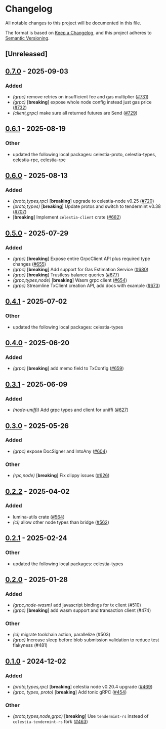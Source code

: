 # Changelog

All notable changes to this project will be documented in this file.

The format is based on [Keep a Changelog](https://keepachangelog.com/en/1.0.0/),
and this project adheres to [Semantic Versioning](https://semver.org/spec/v2.0.0.html).

## [Unreleased]

## [0.7.0](https://github.com/eigerco/lumina/compare/celestia-grpc-v0.6.1...celestia-grpc-v0.7.0) - 2025-09-03

### Added

- *(grpc)* remove retries on insufficient fee and gas multiplier ([#731](https://github.com/eigerco/lumina/pull/731))
- *(grpc)* [**breaking**] expose whole node config instead just gas price ([#732](https://github.com/eigerco/lumina/pull/732))
- *(client,grpc)* make sure all returned futures are Send ([#729](https://github.com/eigerco/lumina/pull/729))

## [0.6.1](https://github.com/eigerco/lumina/compare/celestia-grpc-v0.6.0...celestia-grpc-v0.6.1) - 2025-08-19

### Other

- updated the following local packages: celestia-proto, celestia-types, celestia-rpc, celestia-rpc

## [0.6.0](https://github.com/eigerco/lumina/compare/celestia-grpc-v0.5.0...celestia-grpc-v0.6.0) - 2025-08-13

### Added

- *(proto,types,rpc)* [**breaking**] upgrade to celestia-node v0.25 ([#720](https://github.com/eigerco/lumina/pull/720))
- *(proto,types)* [**breaking**] Update protos and switch to tendermint v0.38 ([#707](https://github.com/eigerco/lumina/pull/707))
- [**breaking**] Implement `celestia-client` crate ([#682](https://github.com/eigerco/lumina/pull/682))

## [0.5.0](https://github.com/eigerco/lumina/compare/celestia-grpc-v0.4.1...celestia-grpc-v0.5.0) - 2025-07-29

### Added

- *(grpc)* [**breaking**] Expose entire GrpcClient API plus required type changes  ([#655](https://github.com/eigerco/lumina/pull/655))
- *(grpc)* [**breaking**] Add support for Gas Estimation Service ([#680](https://github.com/eigerco/lumina/pull/680))
- *(grpc)* [**breaking**] Trustless balance queries ([#677](https://github.com/eigerco/lumina/pull/677))
- *(grpc,types,node)* [**breaking**] Wasm grpc client ([#654](https://github.com/eigerco/lumina/pull/654))
- *(grpc)* Streamline TxClient creation API, add docs with example ([#673](https://github.com/eigerco/lumina/pull/673))

## [0.4.1](https://github.com/eigerco/lumina/compare/celestia-grpc-v0.4.0...celestia-grpc-v0.4.1) - 2025-07-02

### Other

- updated the following local packages: celestia-types

## [0.4.0](https://github.com/eigerco/lumina/compare/celestia-grpc-v0.3.1...celestia-grpc-v0.4.0) - 2025-06-20

### Added

- *(grpc)* [**breaking**] add memo field to TxConfig ([#659](https://github.com/eigerco/lumina/pull/659))

## [0.3.1](https://github.com/eigerco/lumina/compare/celestia-grpc-v0.3.0...celestia-grpc-v0.3.1) - 2025-06-09

### Added

- *(node-uniffi)* Add grpc types and client for uniffi ([#627](https://github.com/eigerco/lumina/pull/627))

## [0.3.0](https://github.com/eigerco/lumina/compare/celestia-grpc-v0.2.2...celestia-grpc-v0.3.0) - 2025-05-26

### Added

- *(grpc)* expose DocSigner and IntoAny ([#604](https://github.com/eigerco/lumina/pull/604))

### Other

- *(rpc,node)* [**breaking**] Fix clippy issues ([#626](https://github.com/eigerco/lumina/pull/626))

## [0.2.2](https://github.com/eigerco/lumina/compare/celestia-grpc-v0.2.1...celestia-grpc-v0.2.2) - 2025-04-02

### Added

- lumina-utils crate ([#564](https://github.com/eigerco/lumina/pull/564))
- *(ci)* allow other node types than bridge ([#562](https://github.com/eigerco/lumina/pull/562))

## [0.2.1](https://github.com/eigerco/lumina/compare/celestia-grpc-v0.2.0...celestia-grpc-v0.2.1) - 2025-02-24

### Other

- updated the following local packages: celestia-types

## [0.2.0](https://github.com/eigerco/lumina/compare/celestia-grpc-v0.1.0...celestia-grpc-v0.2.0) - 2025-01-28

### Added

- *(grpc,node-wasm)* add javascript bindings for tx client (#510)
- *(grpc)* [**breaking**] add wasm support and transaction client (#474)

### Other

- *(ci)* migrate toolchain action, parallelize (#503)
- *(grpc)* Increase sleep before blob submission validation to reduce test flakyness (#481)

## [0.1.0](https://github.com/eigerco/lumina/releases/tag/celestia-grpc-v0.1.0) - 2024-12-02

### Added

- *(proto,types,rpc)* [**breaking**] celestia node v0.20.4 upgrade ([#469](https://github.com/eigerco/lumina/pull/469))
- *(grpc, types, proto)* [**breaking**] Add tonic gRPC ([#454](https://github.com/eigerco/lumina/pull/454))

### Other

- *(proto,types,node,grpc)* [**breaking**] Use `tendermint-rs` instead of `celestia-tendermint-rs` fork ([#463](https://github.com/eigerco/lumina/pull/463))
